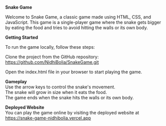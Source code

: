 **Snake Game**<br>

Welcome to Snake Game, a classic game made using HTML, CSS, and JavaScript. This game is a single-player game where the snake gets bigger by eating the food and tries to avoid hitting the walls or its own body.

**Getting Started**<br>

To run the game locally, follow these steps:<br>

Clone the project from the GitHub repository: https://github.com/NidhiBolia/SnakeGame.git<br>

Open the index.html file in your browser to start playing the game.

**Gameplay**<br>
Use the arrow keys to control the snake's movement.<br>
The snake will grow in size when it eats the food.<br>
The game ends when the snake hits the walls or its own body.<br>

**Deployed Website**<br>
You can play the game online by visiting the deployed website at https://snake-game-nidhibolia.vercel.app
